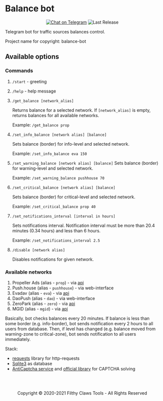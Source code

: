 # Balance bot
<p align="center">
<a href="https://t.me/alcatraz_rm"><img src="https://img.shields.io/badge/Telegram Chat-@alcatraz_rm-2CA5E0.svg?logo=telegram&style=for-the-badge" alt="Chat on Telegram"/></a>
<img src="https://img.shields.io/badge/version-v.1.0.0.stable.77-green?style=for-the-badge" alt="Last Release"/>
</p>
Telegram bot for traffic sources balances control.

Project name for copyright: balance-bot

## Available options

### Commands
1. `/start` - greeting
2. `/help` - help message
3. `/get_balance [network_alias]`

   Returns balance for a selected network. If `[network_alias]` is empty, returns balances for all available networks. 
   
   Example: `/get_balance prop`
   
4. `/set_info_balance [network alias] [balance]`

   Sets balance (border) for info-level and selected network. 
   
   Example: `/set_info_balance eva 150`
   
5. `/set_warning_balance [network alias] [balance]`
   Sets balance (border) for warning-level and selected network. 
   
   Example: `/set_warning_balance pushhouse 70`
   
6. `/set_critical_balance [network alias] [balance]`
   
   Sets balance (border) for critical-level and selected network. 
   
   Example: `/set_critical_balance prop 40`
   
7. `/set_notifications_interval [interval in hours]`
    
    Sets notifications interval. Notification interval must be more than 20.4 minutes (0.34 hours) and less than 6 hours.
    
    Example: `/set_notifications_interval 2.5`
8. `/disable [network alias]`
   
    Disables notifications for given network.

### Available networks
1. Propeller Ads (alias - `prop`) - via [api](https://ssp-api.propellerads.com/v5/docs/#/)
2. Push.house (alias - `pushhouse`) - via web-interface
3. Evadav (alias - `eva`) - via [api](https://evadav.com/docs/api)
4. DaoPush (alias - `dao`) - via web-interface
5. ZeroPark (alias - `zero`) - via [api](https://panel.zeropark.com/secure/apidocs/apiguide.pdf)
6. MGID (alias - `mgid`) - via [api](https://help.mgid.com/ru/rest-api-mgid-advertisers)

Basically, bot checks balances every 20 minutes. If balance is less than some border (e.g. info-border), bot sends notification every 2 hours to all users from database. Then, if level has changed (e.g. balance moved from warning-zone to critical-zone), bot sends notification to all users immediately.

Stack:
* [requests](https://requests.readthedocs.io/en/master/) library for http-requests
* [Sqlite3](https://pypi.org/project/redis/) as database
* [AntiCaptcha service](https://anti-captcha.com) and 
  [official library](https://github.com/AdminAnticaptcha/anticaptcha-python) for CAPTCHA solving

<br>
<br>
<p align="center">
Copyright © 2020-2021 Filthy Claws Tools - All Rights Reserved
</p>


